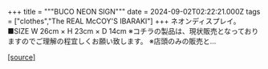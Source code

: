 +++
title = """BUCO NEON SIGN"""
date = 2024-09-02T02:22:21.000Z
tags = ["clothes","The REAL McCOY'S IBARAKI"]
+++
ネオンディスプレイ。 ■SIZE W 26cm × H 23cm × D 14cm ※コチラの製品は、現状販売となっておりますのでご理解の程宜しくお願い致します。 ※店頭のみの販売と...

[[source]](https://the-realmccoys.ocnk.net/product/38)
